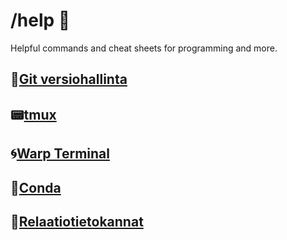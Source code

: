# /help 💾
Helpful commands and cheat sheets for programming and more.

## 📜[Git versiohallinta](https://github.com/jamps3/help/blob/main/git.md)
## 📟[tmux](https://github.com/jamps3/help/blob/main/tmux.md)
## 🌀[Warp Terminal](https://app.warp.dev/referral/9LDPXV)
## 🚀[Conda](https://github.com/jamps3/help/blob/main/conda.md)
## 📜[Relaatiotietokannat](https://github.com/jamps3/help/blob/main/relaatiotietokannat.md)
